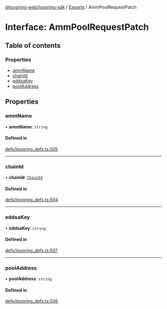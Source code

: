 [@loopring-web/loopring-sdk](../README.md) / [Exports](../modules.md) / AmmPoolRequestPatch

# Interface: AmmPoolRequestPatch

## Table of contents

### Properties

- [ammName](AmmPoolRequestPatch.md#ammname)
- [chainId](AmmPoolRequestPatch.md#chainid)
- [eddsaKey](AmmPoolRequestPatch.md#eddsakey)
- [poolAddress](AmmPoolRequestPatch.md#pooladdress)

## Properties

### ammName

• **ammName**: `string`

#### Defined in

[defs/loopring_defs.ts:505](https://github.com/Loopring/loopring_sdk/blob/24fdf4c/src/defs/loopring_defs.ts#L505)

___

### chainId

• **chainId**: [`ChainId`](../enums/ChainId.md)

#### Defined in

[defs/loopring_defs.ts:504](https://github.com/Loopring/loopring_sdk/blob/24fdf4c/src/defs/loopring_defs.ts#L504)

___

### eddsaKey

• **eddsaKey**: `string`

#### Defined in

[defs/loopring_defs.ts:507](https://github.com/Loopring/loopring_sdk/blob/24fdf4c/src/defs/loopring_defs.ts#L507)

___

### poolAddress

• **poolAddress**: `string`

#### Defined in

[defs/loopring_defs.ts:506](https://github.com/Loopring/loopring_sdk/blob/24fdf4c/src/defs/loopring_defs.ts#L506)

